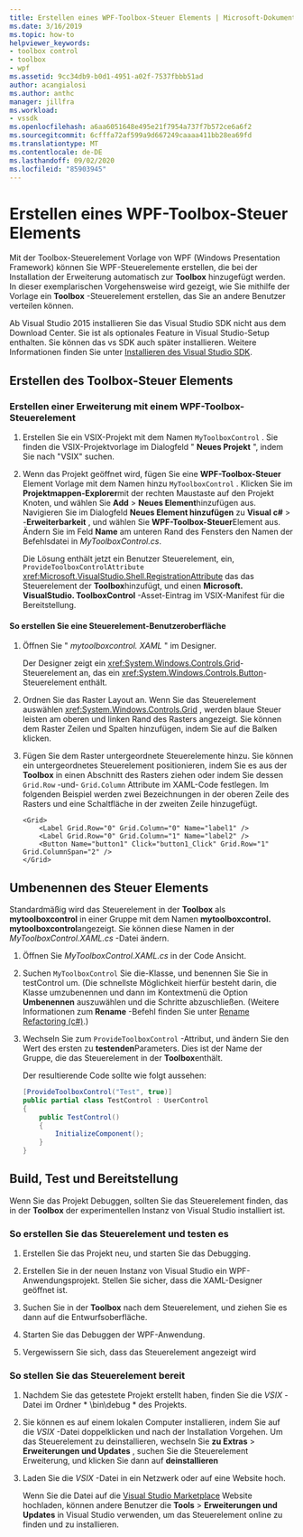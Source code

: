 ```yaml
---
title: Erstellen eines WPF-Toolbox-Steuer Elements | Microsoft-Dokumentation
ms.date: 3/16/2019
ms.topic: how-to
helpviewer_keywords:
- toolbox control
- toolbox
- wpf
ms.assetid: 9cc34db9-b0d1-4951-a02f-7537fbbb51ad
author: acangialosi
ms.author: anthc
manager: jillfra
ms.workload:
- vssdk
ms.openlocfilehash: a6aa6051648e495e21f7954a737f7b572ce6a6f2
ms.sourcegitcommit: 6cfffa72af599a9d667249caaaa411bb28ea69fd
ms.translationtype: MT
ms.contentlocale: de-DE
ms.lasthandoff: 09/02/2020
ms.locfileid: "85903945"
---
```

# <a name="create-a-wpf-toolbox-control"></a>Erstellen eines WPF-Toolbox-Steuer Elements

Mit der Toolbox-Steuerelement Vorlage von WPF (Windows Presentation Framework) können Sie WPF-Steuerelemente erstellen, die bei der Installation der Erweiterung automatisch zur **Toolbox** hinzugefügt werden. In dieser exemplarischen Vorgehensweise wird gezeigt, wie Sie mithilfe der Vorlage ein **Toolbox** -Steuerelement erstellen, das Sie an andere Benutzer verteilen können.

Ab Visual Studio 2015 installieren Sie das Visual Studio SDK nicht aus dem Download Center. Sie ist als optionales Feature in Visual Studio-Setup enthalten. Sie können das vs SDK auch später installieren. Weitere Informationen finden Sie unter [Installieren des Visual Studio SDK](../extensibility/installing-the-visual-studio-sdk.md).

## <a name="create-the-toolbox-control"></a>Erstellen des Toolbox-Steuer Elements

### <a name="create-an-extension-with-a-wpf-toolbox-control"></a>Erstellen einer Erweiterung mit einem WPF-Toolbox-Steuerelement

1. Erstellen Sie ein VSIX-Projekt mit dem Namen `MyToolboxControl` . Sie finden die VSIX-Projektvorlage im Dialogfeld " **Neues Projekt** ", indem Sie nach "VSIX" suchen.

2. Wenn das Projekt geöffnet wird, fügen Sie eine **WPF-Toolbox-Steuer** Element Vorlage mit dem Namen hinzu `MyToolboxControl` . Klicken Sie im **Projektmappen-Explorer**mit der rechten Maustaste auf den Projekt Knoten, und wählen Sie **Add**  >  **Neues Element**hinzufügen aus. Navigieren Sie im Dialogfeld **Neues Element hinzufügen** zu **Visual c#**  >  -**Erweiterbarkeit** , und wählen Sie **WPF-Toolbox-Steuer**Element aus. Ändern Sie im Feld **Name** am unteren Rand des Fensters den Namen der Befehlsdatei in *MyToolboxControl.cs*.

    Die Lösung enthält jetzt ein Benutzer Steuerelement, ein, `ProvideToolboxControlAttribute` <xref:Microsoft.VisualStudio.Shell.RegistrationAttribute> das das Steuerelement der **Toolbox**hinzufügt, und einen **Microsoft. VisualStudio. ToolboxControl** -Asset-Eintrag im VSIX-Manifest für die Bereitstellung.

#### <a name="to-create-the-control-ui"></a>So erstellen Sie eine Steuerelement-Benutzeroberfläche

1. Öffnen Sie " *mytoolboxcontrol. XAML* " im Designer.

    Der Designer zeigt ein <xref:System.Windows.Controls.Grid>-Steuerelement an, das ein <xref:System.Windows.Controls.Button>-Steuerelement enthält.

2. Ordnen Sie das Raster Layout an. Wenn Sie das Steuerelement auswählen <xref:System.Windows.Controls.Grid> , werden blaue Steuer leisten am oberen und linken Rand des Rasters angezeigt. Sie können dem Raster Zeilen und Spalten hinzufügen, indem Sie auf die Balken klicken.

3. Fügen Sie dem Raster untergeordnete Steuerelemente hinzu. Sie können ein untergeordnetes Steuerelement positionieren, indem Sie es aus der **Toolbox** in einen Abschnitt des Rasters ziehen oder indem Sie dessen `Grid.Row` -und- `Grid.Column` Attribute im XAML-Code festlegen. Im folgenden Beispiel werden zwei Bezeichnungen in der oberen Zeile des Rasters und eine Schaltfläche in der zweiten Zeile hinzugefügt.

    ```xaml
    <Grid>
        <Label Grid.Row="0" Grid.Column="0" Name="label1" />
        <Label Grid.Row="0" Grid.Column="1" Name="label2" />
        <Button Name="button1" Click="button1_Click" Grid.Row="1" Grid.ColumnSpan="2" />
    </Grid>
    ```

## <a name="renaming-the-control"></a>Umbenennen des Steuer Elements

 Standardmäßig wird das Steuerelement in der **Toolbox** als **mytoolboxcontrol** in einer Gruppe mit dem Namen **mytoolboxcontrol. mytoolboxcontrol**angezeigt. Sie können diese Namen in der *MyToolboxControl.XAML.cs* -Datei ändern.

1. Öffnen Sie *MyToolboxControl.XAML.cs* in der Code Ansicht.

2. Suchen `MyToolboxControl` Sie die-Klasse, und benennen Sie Sie in testControl um. (Die schnellste Möglichkeit hierfür besteht darin, die Klasse umzubenennen und dann im Kontextmenü die Option **Umbenennen** auszuwählen und die Schritte abzuschließen. (Weitere Informationen zum **Rename** -Befehl finden Sie unter [Rename Refactoring (c#)](../ide/reference/rename.md).)

3. Wechseln Sie zum `ProvideToolboxControl` -Attribut, und ändern Sie den Wert des ersten zu **testenden**Parameters. Dies ist der Name der Gruppe, die das Steuerelement in der **Toolbox**enthält.

    Der resultierende Code sollte wie folgt aussehen:

    ```csharp
    [ProvideToolboxControl("Test", true)]
    public partial class TestControl : UserControl
    {
        public TestControl()
        {
            InitializeComponent();
        }
    }
    ```

## <a name="build-test-and-deployment"></a>Build, Test und Bereitstellung

 Wenn Sie das Projekt Debuggen, sollten Sie das Steuerelement finden, das in der **Toolbox** der experimentellen Instanz von Visual Studio installiert ist.

### <a name="to-build-and-test-the-control"></a>So erstellen Sie das Steuerelement und testen es

1. Erstellen Sie das Projekt neu, und starten Sie das Debugging.

2. Erstellen Sie in der neuen Instanz von Visual Studio ein WPF-Anwendungsprojekt. Stellen Sie sicher, dass die XAML-Designer geöffnet ist.

3. Suchen Sie in der **Toolbox** nach dem Steuerelement, und ziehen Sie es dann auf die Entwurfsoberfläche.

4. Starten Sie das Debuggen der WPF-Anwendung.

5. Vergewissern Sie sich, dass das Steuerelement angezeigt wird

### <a name="to-deploy-the-control"></a>So stellen Sie das Steuerelement bereit

1. Nachdem Sie das getestete Projekt erstellt haben, finden Sie die *VSIX* -Datei im Ordner * \bin\debug \* des Projekts.

2. Sie können es auf einem lokalen Computer installieren, indem Sie auf die *VSIX* -Datei doppelklicken und nach der Installation Vorgehen. Um das Steuerelement zu deinstallieren, wechseln Sie **zu Extras**  >  **Erweiterungen und Updates** , suchen Sie die Steuerelement Erweiterung, und klicken Sie dann auf **deinstallieren**

3. Laden Sie die *VSIX* -Datei in ein Netzwerk oder auf eine Website hoch.

    Wenn Sie die Datei auf die [Visual Studio Marketplace](https://marketplace.visualstudio.com/) Website hochladen, können andere Benutzer die **Tools**  >  **Erweiterungen und Updates** in Visual Studio verwenden, um das Steuerelement online zu finden und zu installieren.
